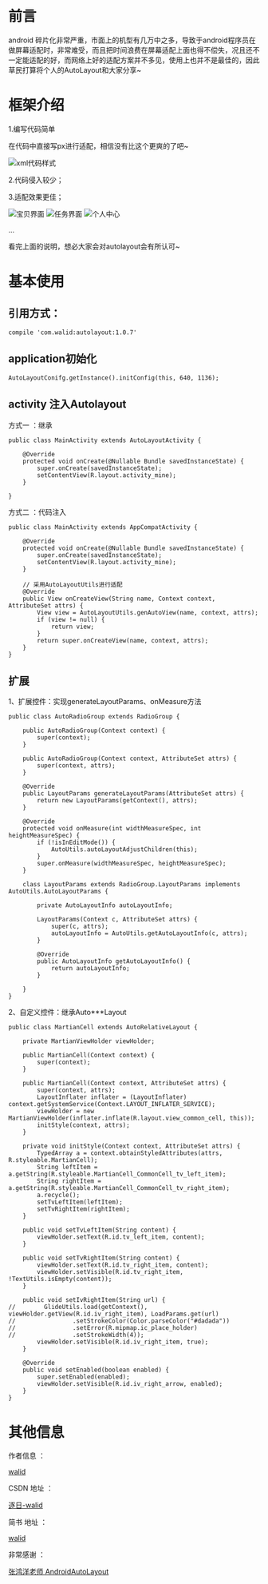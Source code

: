 # 前言

android 碎片化非常严重，市面上的机型有几万中之多，导致于android程序员在做屏幕适配时，非常难受，而且把时间浪费在屏幕适配上面也得不偿失，况且还不一定能适配的好，而网络上好的适配方案并不多见，使用上也并不是最佳的，因此草民打算将个人的AutoLayout和大家分享~

# 框架介绍

1.编写代码简单

在代码中直接写px进行适配，相信没有比这个更爽的了吧~

<img src="https://github.com/walid1992/AutoLayout/blob/master/autolayout_task_xml.png" alt="xml代码样式"/>

2.代码侵入较少；

3.适配效果更佳；

<img src="https://github.com/walid1992/AutoLayout/blob/master/autolayout_baby.png" alt="宝贝界面" />

<img src="https://github.com/walid1992/AutoLayout/blob/master/autolayout_task.png" alt="任务界面" />

<img src="https://github.com/walid1992/AutoLayout/blob/master/autolayout_mine.png" alt="个人中心" />

  ...

看完上面的说明，想必大家会对autolayout会有所认可~


# 基本使用

## 引用方式：

```
compile 'com.walid:autolayout:1.0.7'
```

## application初始化

```
AutoLayoutConifg.getInstance().initConfig(this, 640, 1136);
```

## activity 注入Autolayout

方式一 ：继承

```
public class MainActivity extends AutoLayoutActivity {

    @Override
    protected void onCreate(@Nullable Bundle savedInstanceState) {
        super.onCreate(savedInstanceState);
        setContentView(R.layout.activity_mine);
    }

}
```

方式二 ：代码注入

```
public class MainActivity extends AppCompatActivity {

    @Override
    protected void onCreate(@Nullable Bundle savedInstanceState) {
        super.onCreate(savedInstanceState);
        setContentView(R.layout.activity_mine);
    }

    // 采用AutoLayoutUtils进行适配
    @Override
    public View onCreateView(String name, Context context, AttributeSet attrs) {
        View view = AutoLayoutUtils.genAutoView(name, context, attrs);
        if (view != null) {
            return view;
        }
        return super.onCreateView(name, context, attrs);
    }
}
```

## 扩展

1、扩展控件：实现generateLayoutParams、onMeasure方法

```
public class AutoRadioGroup extends RadioGroup {

    public AutoRadioGroup(Context context) {
        super(context);
    }

    public AutoRadioGroup(Context context, AttributeSet attrs) {
        super(context, attrs);
    }

    @Override
    public LayoutParams generateLayoutParams(AttributeSet attrs) {
        return new LayoutParams(getContext(), attrs);
    }

    @Override
    protected void onMeasure(int widthMeasureSpec, int heightMeasureSpec) {
        if (!isInEditMode()) {
            AutoUtils.autoLayoutAdjustChildren(this);
        }
        super.onMeasure(widthMeasureSpec, heightMeasureSpec);
    }

    class LayoutParams extends RadioGroup.LayoutParams implements AutoUtils.AutoLayoutParams {

        private AutoLayoutInfo autoLayoutInfo;

        LayoutParams(Context c, AttributeSet attrs) {
            super(c, attrs);
            autoLayoutInfo = AutoUtils.getAutoLayoutInfo(c, attrs);
        }

        @Override
        public AutoLayoutInfo getAutoLayoutInfo() {
            return autoLayoutInfo;
        }

    }
}
```

2、自定义控件：继承Auto***Layout

```
public class MartianCell extends AutoRelativeLayout {

    private MartianViewHolder viewHolder;

    public MartianCell(Context context) {
        super(context);
    }

    public MartianCell(Context context, AttributeSet attrs) {
        super(context, attrs);
        LayoutInflater inflater = (LayoutInflater) context.getSystemService(Context.LAYOUT_INFLATER_SERVICE);
        viewHolder = new MartianViewHolder(inflater.inflate(R.layout.view_common_cell, this));
        initStyle(context, attrs);
    }

    private void initStyle(Context context, AttributeSet attrs) {
        TypedArray a = context.obtainStyledAttributes(attrs, R.styleable.MartianCell);
        String leftItem = a.getString(R.styleable.MartianCell_CommonCell_tv_left_item);
        String rightItem = a.getString(R.styleable.MartianCell_CommonCell_tv_right_item);
        a.recycle();
        setTvLeftItem(leftItem);
        setTvRightItem(rightItem);
    }

    public void setTvLeftItem(String content) {
        viewHolder.setText(R.id.tv_left_item, content);
    }

    public void setTvRightItem(String content) {
        viewHolder.setText(R.id.tv_right_item, content);
        viewHolder.setVisible(R.id.tv_right_item, !TextUtils.isEmpty(content));
    }

    public void setIvRightItem(String url) {
//        GlideUtils.load(getContext(), viewHolder.getView(R.id.iv_right_item), LoadParams.get(url)
//                .setStrokeColor(Color.parseColor("#dadada"))
//                .setError(R.mipmap.ic_place_holder)
//                .setStrokeWidth(4));
        viewHolder.setVisible(R.id.iv_right_item, true);
    }

    @Override
    public void setEnabled(boolean enabled) {
        super.setEnabled(enabled);
        viewHolder.setVisible(R.id.iv_right_arrow, enabled);
    }
}
```

# 其他信息

作者信息 ：

[walid](https://github.com/walid1992)

CSDN 地址 ：

[逐日-walid](http://blog.csdn.net/walid1992/article)

简书 地址 ：

[walid](http://www.jianshu.com/users/a279a2f8ed63/latest_articles)

非常感谢 ：

[张鸿洋老师 AndroidAutoLayout](https://github.com/hongyangAndroid/AndroidAutoLayout)
